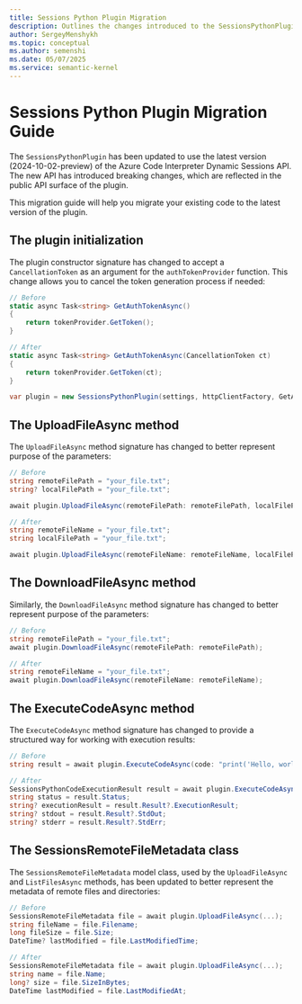 ```yaml
---
title: Sessions Python Plugin Migration
description: Outlines the changes introduced to the SessionsPythonPlugin and provides steps for migrating.
author: SergeyMenshykh
ms.topic: conceptual
ms.author: semenshi
ms.date: 05/07/2025
ms.service: semantic-kernel
---
```


# Sessions Python Plugin Migration Guide

The `SessionsPythonPlugin` has been updated to use the latest version (2024-10-02-preview) of the Azure Code Interpreter Dynamic Sessions API. The new API has introduced breaking changes, which are reflected in the public API surface of the plugin.

This migration guide will help you migrate your existing code to the latest version of the plugin.

## The plugin initialization

The plugin constructor signature has changed to accept a `CancellationToken` as an argument for the `authTokenProvider` function. This change allows you to cancel the token generation process if needed:

```csharp
// Before
static async Task<string> GetAuthTokenAsync()
{
    return tokenProvider.GetToken();
}

// After
static async Task<string> GetAuthTokenAsync(CancellationToken ct)
{
    return tokenProvider.GetToken(ct);
}

var plugin = new SessionsPythonPlugin(settings, httpClientFactory, GetAuthTokenAsync);
```

## The UploadFileAsync method

The `UploadFileAsync` method signature has changed to better represent purpose of the parameters:

```csharp
// Before
string remoteFilePath = "your_file.txt";
string? localFilePath = "your_file.txt";

await plugin.UploadFileAsync(remoteFilePath: remoteFilePath, localFilePath: localFilePath);

// After
string remoteFileName = "your_file.txt";
string localFilePath = "your_file.txt";

await plugin.UploadFileAsync(remoteFileName: remoteFileName, localFilePath: localFilePath);
```

## The DownloadFileAsync method

Similarly, the `DownloadFileAsync` method signature has changed to better represent purpose of the parameters:

```csharp
// Before
string remoteFilePath = "your_file.txt";
await plugin.DownloadFileAsync(remoteFilePath: remoteFilePath);

// After
string remoteFileName = "your_file.txt";
await plugin.DownloadFileAsync(remoteFileName: remoteFileName);
```

## The ExecuteCodeAsync method

The `ExecuteCodeAsync` method signature has changed to provide a structured way for working with execution results:

```csharp
// Before
string result = await plugin.ExecuteCodeAsync(code: "print('Hello, world!')");

// After
SessionsPythonCodeExecutionResult result = await plugin.ExecuteCodeAsync(code: "print('Hello, world!')");
string status = result.Status;
string? executionResult = result.Result?.ExecutionResult;
string? stdout = result.Result?.StdOut;
string? stderr = result.Result?.StdErr;
```

## The SessionsRemoteFileMetadata class  
   
The `SessionsRemoteFileMetadata` model class, used by the `UploadFileAsync` and `ListFilesAsync` methods, has been updated to better represent the metadata of remote files and directories:

```csharp
// Before
SessionsRemoteFileMetadata file = await plugin.UploadFileAsync(...);
string fileName = file.Filename;
long fileSize = file.Size;
DateTime? lastModified = file.LastModifiedTime;

// After
SessionsRemoteFileMetadata file = await plugin.UploadFileAsync(...);
string name = file.Name;
long? size = file.SizeInBytes;
DateTime lastModified = file.LastModifiedAt;
```
